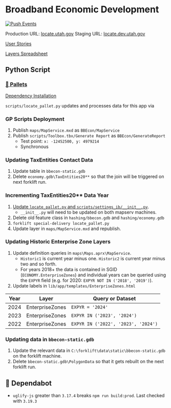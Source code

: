 # Broadband Economic Development

[![Push Events](https://github.com/agrc/locate/actions/workflows/push.yml/badge.svg)](https://github.com/agrc/locate/actions/workflows/push.yml)

Production URL: [locate.utah.gov](https://locate.utah.gov)
Staging URL: [locate.dev.utah.gov](https://locate.dev.utah.gov)

[User Stories](https://docs.google.com/a/utah.gov/document/d/1OsXuQaPs9DkRke6lsi1HiD7dWLRLVjrcKL1rO51KuQk/edit)

[Layers Spreadsheet](https://docs.google.com/a/utah.gov/spreadsheets/d/1CqW3iXKG36D5Hd9m2gOqUtbJC44PWFsySogWJ49sjSE/edit#gid=0)

## Python Script

### [🚜 Pallets](https://github.com/agrc/forklift)

[Dependency Installation](/scripts/readme.md)

`scripts/locate_pallet.py` updates and processes data for this app via

### GP Scripts Deployment

1. Publish `maps/MapService.mxd` as `BBEcon/MapService`
1. Publish `scripts/Toolbox.tbx/Generate Report` as `BBEcon/GenerateReport`
   - Test point: `x: -12452500, y: 4979214`
   - Synchronous

### Updating TaxEntities Contact Data

1. Update table in `bbecon-static.gdb`
1. Delete `economy.gdb\TaxEntities20**` so that the join will be triggered on next forklift run.

### Incrementing TaxEntities20\*\* Data Year

1. [Update `locate_pallet.py` and `scripts/settings_ib/__init__.py`](https://github.com/agrc/locate/commit/675fe46ae5c358d961fd5933ce925043c7d860b1).
   - `__init__.py` will need to be updated on both mapserv machines.
1. Delete old feature class in `hashing/bbecon.gdb` and `hashing/economy.gdb`
1. `forklift special-delivery locate_pallet.py`
1. Update layer in `maps/MapService.mxd` and republish.

### Updating Historic Enterprise Zone Layers

1. Update definition queries in `maps\Maps.aprx\MapService`.
   - `Historic1` is current year minus one. `Historic2` is current year minus two and so forth.
   - For years 2018+ the data is contained in SGID (`ECONOMY.EnterpriseZones`) and individual years can be queried using the `EXPYR` field (e.g. for 2020: `EXPYR NOT IN ('2018', '2019')`).
1. Update labels in `lib/app/templates/EnterpriseZones.html`

| Year | Layer           | Query or Dataset                    |
| ---- | --------------- | ----------------------------------- |
| 2024 | EnterpriseZones | `EXPYR = '2024'`                    |
| 2023 | EnterpriseZones | `EXPYR IN ('2023', '2024')`         |
| 2022 | EnterpriseZones | `EXPYR IN ('2022', '2023', '2024')` |

### Updating data in `bbecon-static.gdb`

1. Update the relevant data in `C:\forklift\data\static\bbecon-static.gdb` on the forklift machine.
1. Delete `bbecon-static.gdb\PolygonData` so that it gets rebuilt on the next forklift run.

## :robot: Dependabot

- `uglify-js` greater than `3.17.4` breaks `npm run build:prod`. Last checked with `3.19.3`
